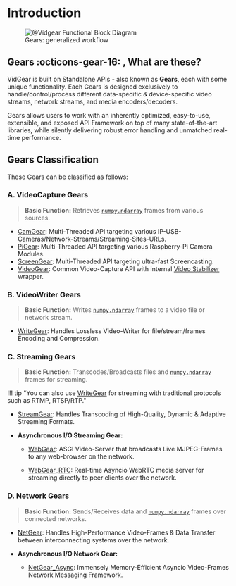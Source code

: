 <!--
===============================================
vidgear library source-code is deployed under the Apache 2.0 License:

Copyright (c) 2019 Abhishek Thakur(@abhiTronix) <abhi.una12@gmail.com>

Licensed under the Apache License, Version 2.0 (the "License");
you may not use this file except in compliance with the License.
You may obtain a copy of the License at

   http://www.apache.org/licenses/LICENSE-2.0

Unless required by applicable law or agreed to in writing, software
distributed under the License is distributed on an "AS IS" BASIS,
WITHOUT WARRANTIES OR CONDITIONS OF ANY KIND, either express or implied.
See the License for the specific language governing permissions and
limitations under the License.
===============================================
-->

# Introduction

<figure>
  <img src="../assets/images/gears_fbd.png" loading="lazy" alt="@Vidgear Functional Block Diagram" class="shadow2" />
  <figcaption>Gears: generalized workflow</figcaption>
</figure>

## Gears :octicons-gear-16: , What are these?

VidGear is built on Standalone APIs - also known as **Gears**, each with some unique functionality. Each Gears is designed exclusively to handle/control/process different data-specific & device-specific video streams, network streams, and media encoders/decoders. 

Gears allows users to work with an inherently optimized, easy-to-use, extensible, and exposed API Framework on top of many state-of-the-art libraries, while silently delivering robust error handling and unmatched real-time performance.

## Gears Classification

These Gears can be classified as follows:

### A. VideoCapture Gears

> **Basic Function:** Retrieves [`numpy.ndarray`](https://numpy.org/doc/1.18/reference/generated/numpy.ndarray.html#numpy-ndarray) frames from various sources.

* [CamGear](camgear/overview/): Multi-Threaded API targeting various IP-USB-Cameras/Network-Streams/Streaming-Sites-URLs.
* [PiGear](pigear/overview/): Multi-Threaded API targeting various Raspberry-Pi Camera Modules.
* [ScreenGear](screengear/overview/): Multi-Threaded API targeting ultra-fast Screencasting.    
* [VideoGear](videogear/overview/): Common Video-Capture API with internal [Video Stabilizer](stabilizer/overview/) wrapper. 

### B. VideoWriter Gears

> **Basic Function:** Writes [`numpy.ndarray`](https://numpy.org/doc/1.18/reference/generated/numpy.ndarray.html#numpy-ndarray) frames to a video file or network stream.

* [WriteGear](writegear/introduction/): Handles Lossless Video-Writer for file/stream/frames Encoding and Compression.

### C. Streaming Gears

> **Basic Function:** Transcodes/Broadcasts files and [`numpy.ndarray`](https://numpy.org/doc/1.18/reference/generated/numpy.ndarray.html#numpy-ndarray) frames for streaming.

!!! tip "You can also use [WriteGear](writegear/introduction/) for streaming with traditional protocols such as RTMP, RTSP/RTP."

* [StreamGear](streamgear/introduction/): Handles Transcoding of High-Quality, Dynamic & Adaptive Streaming Formats.

* **Asynchronous I/O Streaming Gear:**

    * [WebGear](webgear/overview/): ASGI Video-Server that broadcasts Live MJPEG-Frames to any web-browser on the network.

    * [WebGear_RTC](webgear_rtc/overview/): Real-time Asyncio WebRTC media server for streaming directly to peer clients over the network.

### D. Network Gears

> **Basic Function:** Sends/Receives data and [`numpy.ndarray`](https://numpy.org/doc/1.18/reference/generated/numpy.ndarray.html#numpy-ndarray) frames over connected networks.

* [NetGear](netgear/overview/): Handles High-Performance Video-Frames & Data Transfer between interconnecting systems over the network.

* **Asynchronous I/O Network Gear:**

    * [NetGear_Async](netgear_async/overview/): Immensely Memory-Efficient Asyncio Video-Frames Network Messaging Framework.

&thinsp;